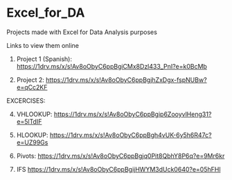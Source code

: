 # Excel_for_DA

Projects made with Excel for Data Analysis purposes

Links to view them online

1. Project 1 (Spanish):
https://1drv.ms/x/s!Av8oObyC6ppBgiCMx8Dzl433_PnI?e=k0BcMb

2. Project 2:
https://1drv.ms/x/s!Av8oObyC6ppBgjhZxDgx-fspNUBw?e=qCc2KF

EXCERCISES:

4. VHLOOKUP:
https://1drv.ms/x/s!Av8oObyC6ppBgip6ZooyvlHeng31?e=5lTdIF

5. HLOOKUP:
https://1drv.ms/x/s!Av8oObyC6ppBgh4vUK-6y5h6R47c?e=UZ99Gs

6. Pivots:
https://1drv.ms/x/s!Av8oObyC6ppBgjq0Pit8QbhY8P6q?e=9Mr6kr

7. IFS
https://1drv.ms/x/s!Av8oObyC6ppBgijHWYM3dUck0640?e=05hFHl


